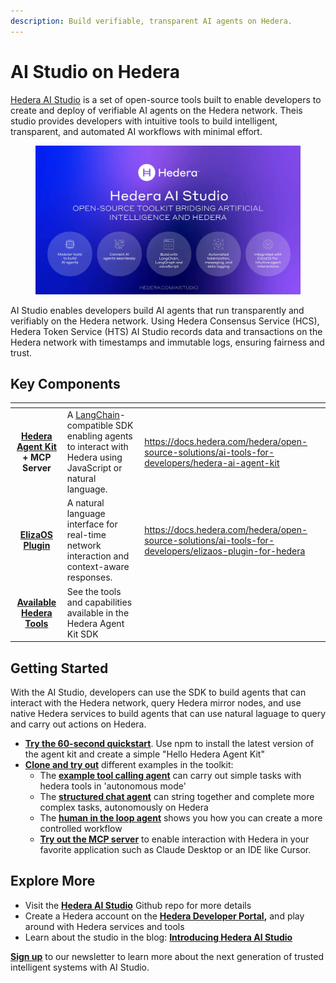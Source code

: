 ```yaml
---
description: Build verifiable, transparent AI agents on Hedera.
---
```


# AI Studio on Hedera

[Hedera AI Studio](https://hedera.com/ai-studio) is a set of open-source tools built to enable developers to  create and deploy of verifiable AI agents on the Hedera network. Theis studio provides developers with intuitive tools  to build intelligent, transparent, and automated AI workflows with minimal effort.

<figure><img src="../../.gitbook/assets/vlcsnap-2025-05-14-08h55m18s541.webp" alt=""><figcaption></figcaption></figure>

AI Studio enables developers build AI agents that run transparently and verifiably on the Hedera network. Using Hedera Consensus Service (HCS), Hedera Token Service (HTS) AI Studio records data and transactions on the Hedera network with timestamps and immutable logs, ensuring fairness and trust.

## Key Components

<table data-card-size="large" data-view="cards"><thead><tr><th align="center"></th><th></th><th data-hidden data-card-target data-type="content-ref"></th></tr></thead><tbody><tr><td align="center"><a href="https://docs.hedera.com/hedera/open-source-solutions/ai-tools-for-developers/hedera-ai-agent-kit"><strong>Hedera Agent Kit</strong></a> <strong>+ MCP Server</strong></td><td>A <a href="https://www.langchain.com/">LangChain</a>-compatible SDK enabling agents to interact with Hedera using JavaScript or natural language.</td><td><a href="https://docs.hedera.com/hedera/open-source-solutions/ai-tools-for-developers/hedera-ai-agent-kit">https://docs.hedera.com/hedera/open-source-solutions/ai-tools-for-developers/hedera-ai-agent-kit</a></td></tr><tr><td align="center"><a href="https://docs.hedera.com/hedera/open-source-solutions/ai-tools-for-developers/elizaos-plugin-for-hedera"><strong>ElizaOS Plugin</strong></a></td><td>A natural language interface for real-time network interaction and context-aware responses.</td><td><a href="https://docs.hedera.com/hedera/open-source-solutions/ai-tools-for-developers/elizaos-plugin-for-hedera">https://docs.hedera.com/hedera/open-source-solutions/ai-tools-for-developers/elizaos-plugin-for-hedera</a></td></tr><tr><td align="center"><a href="https://github.com/hedera-dev/hedera-agent-kit/blob/main/docs/TOOLS.md"><strong>Available Hedera Tools</strong></a></td><td>See the tools and capabilities available in the Hedera Agent Kit SDK</td><td></td></tr></tbody></table>

## Getting Started

With the AI Studio, developers can use the SDK to build agents that can interact with the Hedera network, query Hedera mirror nodes, and use native Hedera services to build agents that can use natural laguage to query and carry out actions on Hedera.

* [**Try the 60-second quickstart**](https://github.com/hedera-dev/hedera-agent-kit?tab=readme-ov-file#-60-second-quick-start). Use npm to install the latest version of the agent kit and create a simple "Hello Hedera Agent Kit"
* [**Clone and try out**](https://github.com/hedera-dev/hedera-agent-kit?tab=readme-ov-file#-clone--test-the-sdk-examples) different examples in the toolkit:
  * The [**example tool calling agent**](https://github.com/hedera-dev/hedera-agent-kit?tab=readme-ov-file#2--configure-add-environment-variables-1) can carry out simple tasks with hedera tools in 'autonomous mode'
  * The [**structured chat agent**](https://github.com/hedera-dev/hedera-agent-kit?tab=readme-ov-file#4--option-b-run-the-structured-chat-agent) can string together and complete more complex tasks, autonomously on Hedera
  * The [**human in the loop agent**](https://github.com/hedera-dev/hedera-agent-kit?tab=readme-ov-file#5---option-c-try-the-human-in-the-loop-chat-agent) shows you how you can create a more controlled workflow
  * [**Try out the MCP server**](https://github.com/hedera-dev/hedera-agent-kit?tab=readme-ov-file#6---option-d-try-out-the-mcp-server) to enable interaction with Hedera in your favorite application such as Claude Desktop or an IDE like Cursor.&#x20;

## Explore More

* Visit the [**Hedera AI Studio**](https://github.com/hedera-dev/hedera-agent-kit) Github repo for more details
* Create a Hedera account on the [**Hedera Developer Portal**](https://portal.hedera.com/)**,** and play around with Hedera services and tools
* Learn about the studio in the blog: [**Introducing Hedera AI Studio** ](https://hedera.com/blog/introducing-hedera-ai-studio)

[**Sign up**](https://hedera.com/ai-studio) to our newsletter to learn more about the next generation of trusted intelligent systems with AI Studio.
